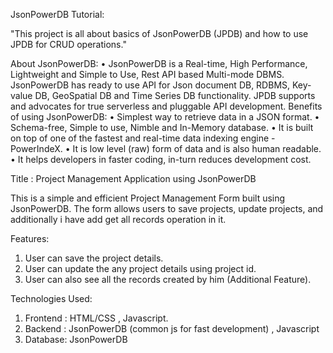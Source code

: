JsonPowerDB Tutorial:

"This project is all about basics of JsonPowerDB (JPDB) and how to use JPDB for CRUD operations."

About JsonPowerDB:
•	JsonPowerDB is a Real-time, High Performance, Lightweight and Simple to Use, Rest API based Multi-mode DBMS. JsonPowerDB has ready to use API for Json document DB, RDBMS, Key-value DB, GeoSpatial DB and Time Series DB functionality. JPDB supports and advocates for true serverless and pluggable API development.
Benefits of using JsonPowerDB:
•	Simplest way to retrieve data in a JSON format.
•	Schema-free, Simple to use, Nimble and In-Memory database.
•	It is built on top of one of the fastest and real-time data indexing engine - PowerIndeX.
•	It is low level (raw) form of data and is also human readable.
•	It helps developers in faster coding, in-turn reduces development cost.

Title : Project Management Application using JsonPowerDB

This is a simple and efficient Project Management Form built using JsonPowerDB. The form allows users to save projects, update projects, and additionally i have add get all records operation in it.

Features:
 1. User can save the project details.
 2. User can update the any project details using project id.
 3. User can also see all the records created by him (Additional Feature).

Technologies Used:
1. Frontend : HTML/CSS , Javascript.
2. Backend : JsonPowerDB (common js for fast development) , Javascript
3. Database: JsonPowerDB

